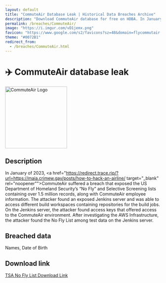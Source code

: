 ```yaml
---
layout: default
title: "CommuteAir Database Leak | Historical Data Breaches Archive"
description: "Download CommuteAir database for free on HDBA. In January of 2023, CommuteAir suffered a breach that exposed the US Department of Homeland Security’s No Fly and Selective Screening lists containing over 1.5 million records, along with CommuteAir employee information."
permalink: /breaches/CommuteAir/
image: "https://i.imgur.com/vD1jemx.png"
favicon: "https://www.google.com/s2/favicons?sz=48&domain=flycommutair.com"
theme: "#0072B1"
redirect_from:
  - /breaches/CommuteAir.html
---
```


# ✈️ CommuteAir database leak

<img src="https://i.imgur.com/vD1jemx.png" alt="CommuteAir Logo" width="200" height="200">

## Description

In January of 2023, <a href="https://redirect.trace.rip/?url=https://maia.crimew.gay/posts/how-to-hack-an-airline/ target="_blank" rel="noopener"">CommuteAir suffered a breach</a> that exposed the US Department of Homeland Security’s “No Fly” and Selective Screening lists containing over 1.5 million records, along with CommuteAir employee information. The attacker found an exposed Jenkins server and was able to access different build workspaces containing repositories for the build jobs. On the Jenkins server, the attacker found access keys that offered access to the CommuteAir environment. After investigating the AWS Infrastructure, the attacker found the No Fly List among test data on the Jenkins server.

## Breached data

Names, Date of Birth

## Download link

[TSA No Fly List Download Link](https://redirect.trace.rip/?url=https://rentry.co/HDBA-commuteair)
